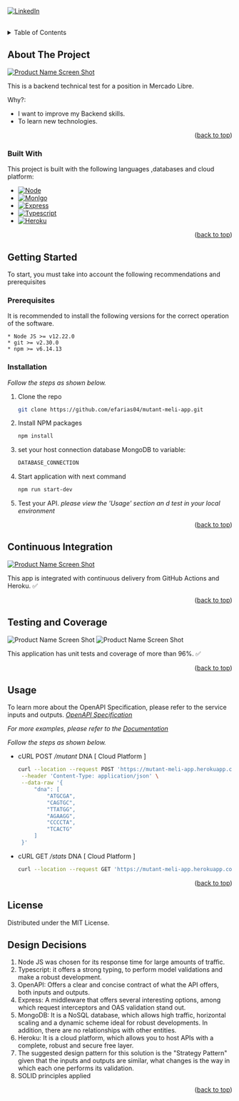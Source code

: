 <div id="top"></div>
<!--
*** Thanks for checking out the Best-README-Template. If you have a suggestion
*** that would make this better, please fork the repo and create a pull request
*** or simply open an issue with the tag "enhancement".
*** Don't forget to give the project a star!
*** Thanks again! Now go create something AMAZING! :D 
-->



<!-- PROJECT SHIELDS -->
[![LinkedIn][linkedin-shield]][linkedin-url]



<!-- PROJECT LOGO -->
<br />

<!-- TABLE OF CONTENTS -->
<details>
  <summary>Table of Contents</summary>
  <ol>
    <li>
      <a href="#about-the-project">About The Project</a>
      <ul>
        <li><a href="#built-with">Built With</a></li>
      </ul>
    </li>
    <li>
      <a href="#getting-started">Getting Started</a>
      <ul>
        <li><a href="#prerequisites">Prerequisites</a></li>
        <li><a href="#installation">Installation</a></li>
      </ul>
    </li>
    <li><a href="#continuous-integration">Continuous Integration</a></li>
    <li><a href="#testing-and-coverage">Testing and Coverage</a></li>
    <li><a href="#usage">Usage</a></li>
    <li><a href="#license">License</a></li>
    <li><a href="#design-decisions">Design Decisions</a></li>
  </ol>
</details>



<!-- ABOUT THE PROJECT -->
## About The Project

[![Product Name Screen Shot][product-screenshot]](https://studio.apicur.io/preview?aid=74334)

This is a backend technical test for a position in Mercado Libre. 

Why?:
* I want to improve my Backend skills. 
* To learn new technologies.

<p align="right">(<a href="#top">back to top</a>)</p>



### Built With

This project is built with the following languages ,databases and cloud platform:

* [![Node][Node.js]][Node-url]
* [![Monlgo][MongoDB]][Mongo-url]
* [![Express][Express]][Express-url]
* [![Typescript][Typescript]][Typescript-url]
* [![Heroku][Heroku]][Heroku-url]

<p align="right">(<a href="#top">back to top</a>)</p>



<!-- GETTING STARTED -->
## Getting Started

To start, you must take into account the following recommendations and prerequisites

### Prerequisites

It is recommended to install the following versions for the correct operation of the software.

  ```
  * Node JS >= v12.22.0
  * git >= v2.30.0
  * npm >= v6.14.13
  ```

### Installation

_Follow the steps as shown below._

1. Clone the repo
   ```sh
   git clone https://github.com/efarias04/mutant-meli-app.git
   ```
2. Install NPM packages
   ```sh
   npm install
   ```
3. set your host connection database MongoDB to variable:
   ```sh
   DATABASE_CONNECTION
   ```
4. Start application with next command
   ```sh
   npm run start-dev
   ```
5. Test your API. _please view the 'Usage' section an d test in your local environment_

<p align="right">(<a href="#top">back to top</a>)</p>


## Continuous Integration

[![Product Name Screen Shot][ci-cd-screenshot]](https://github.com/efarias04/mutant-meli-app/actions/runs/2661832800)

This app is integrated with continuous delivery from GitHub Actions and Heroku. ✅

<p align="right">(<a href="#top">back to top</a>)</p>

## Testing and Coverage

![Product Name Screen Shot][test1-screenshot]
![Product Name Screen Shot][test2-screenshot]


This application has unit tests and coverage of more than 96%. ✅

<p align="right">(<a href="#top">back to top</a>)</p>


<!-- USAGE EXAMPLES -->
## Usage

To learn more about the OpenAPI Specification, please refer to the service inputs and outputs. _[OpenAPI Specification](https://studio.apicur.io/preview?aid=74334)_ 

_For more examples, please refer to the [Documentation](https://studio.apicur.io/preview?aid=74334)_

_Follow the steps as shown below._

* cURL POST _/mutant_ DNA [ Cloud Platform ]
   ```bash
   curl --location --request POST 'https://mutant-meli-app.herokuapp.com/mutant' \
    --header 'Content-Type: application/json' \
    --data-raw '{
        "dna": [
            "ATGCGA",
            "CAGTGC",
            "TTATGG",
            "AGAAGG",
            "CCCCTA",
            "TCACTG"
        ]
    }'
   ```
* cURL GET _/stats_ DNA [ Cloud Platform ]
   ```bash
   curl --location --request GET 'https://mutant-meli-app.herokuapp.com/stats'
    ```

<p align="right">(<a href="#top">back to top</a>)</p>

<!-- LICENSE -->
## License

Distributed under the MIT License.



<!-- DESIGN DECISIONS -->
## Design Decisions

1. Node JS was chosen for its response time for large amounts of traffic.
2. Typescript: it offers a strong typing, to perform model validations and make a robust development.
3. OpenAPI: Offers a clear and concise contract of what the API offers, both inputs and outputs.
4. Express: A middleware that offers several interesting options, among which request interceptors and OAS validation stand out.
5. MongoDB: It is a NoSQL database, which allows high traffic, horizontal scaling and a dynamic scheme ideal for robust developments. In addition, there are no relationships with other entities.
6. Heroku: It is a cloud platform, which allows you to host APIs with a complete, robust and secure free layer.
7. The suggested design pattern for this solution is the "Strategy Pattern" given that the inputs and outputs are similar, what changes is the way in which each one performs its validation.
8. SOLID principles applied

<p align="right">(<a href="#top">back to top</a>)</p>

<!-- MARKDOWN LINKS & IMAGES -->
<!-- https://www.markdownguide.org/basic-syntax/#reference-style-links -->
[linkedin-shield]: https://img.shields.io/badge/-LinkedIn-black.svg?style=for-the-badge&logo=linkedin&colorB=555
[linkedin-url]: https://linkedin.com/in/efarias04
[product-screenshot]: static/principal.jpg
[ci-cd-screenshot]: static/ci.png
[test1-screenshot]: static/test1.png
[test2-screenshot]: static/test2.png
[Node.js]: https://img.shields.io/badge/node.js-000000?style=for-the-badge&logo=nodedotjs&logoColor=green
[Node-url]: https://nodejs.org/es/
[MongoDB]: https://img.shields.io/badge/mongodb-000000?style=for-the-badge&logo=mongodb&logoColor=green
[Mongo-url]: https://www.mongodb.com/es
[Express]: https://img.shields.io/badge/express-000000?style=for-the-badge&logo=express&logoColor=4FC08D
[Express-url]: https://expressjs.com/es/
[Typescript]: https://img.shields.io/badge/typescript-000000?style=for-the-badge&logo=typescript&logoColor=3178c6
[Typescript-url]: https://www.typescriptlang.org/
[Heroku]: https://img.shields.io/badge/heroku-000000?style=for-the-badge&logo=heroku&logoColor=79589f
[Heroku-url]: https://dashboard.heroku.com/apps
[Heroku]: https://img.shields.io/badge/heroku-000000?style=for-the-badge&logo=heroku&logoColor=79589f
[Heroku-url]: https://dashboard.heroku.com/apps
